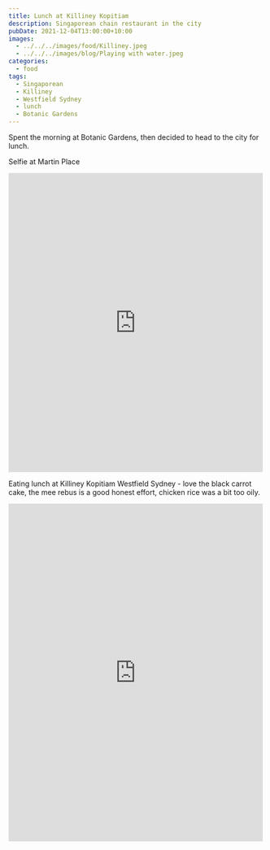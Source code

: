```yaml
---
title: Lunch at Killiney Kopitiam
description: Singaporean chain restaurant in the city
pubDate: 2021-12-04T13:00:00+10:00
images:
  - ../../../images/food/Killiney.jpeg
  - ../../../images/blog/Playing with water.jpeg
categories:
  - food
tags:
  - Singaporean
  - Killiney
  - Westfield Sydney
  - lunch
  - Botanic Gardens
---
```


Spent the morning at Botanic Gardens, then decided to head to the city for lunch.

Selfie at Martin Place

<iframe src="https://www.facebook.com/plugins/post.php?href=https%3A%2F%2Fwww.facebook.com%2Fchris1.tham%2Fposts%2Fpfbid037XzigFw6WYZXBEe8bwUBfd6BAkVqyJy7oxq1jr2vfRgqzVwRWWx9A4mo7TkhouNZl&show_text=true&width=500" width="500" height="589" style="border:none;overflow:hidden" scrolling="no" frameborder="0" allowfullscreen="true" allow="autoplay; clipboard-write; encrypted-media; picture-in-picture; web-share"></iframe>

Eating lunch at Killiney Kopitiam Westfield Sydney - love the black carrot cake, the mee rebus is a good honest effort, chicken rice was a bit too oily.

<iframe src="https://www.facebook.com/plugins/post.php?href=https%3A%2F%2Fwww.facebook.com%2Fchris1.tham%2Fposts%2Fpfbid02YUV2XM1zWy63fdUZBcMo9wmHRtCRwCnG4WK3pbwHFV8Hkn425bYdct8PndnDfHAMl&show_text=true&width=500" width="500" height="665" style="border:none;overflow:hidden" scrolling="no" frameborder="0" allowfullscreen="true" allow="autoplay; clipboard-write; encrypted-media; picture-in-picture; web-share"></iframe>
